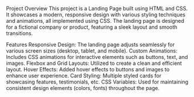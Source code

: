 Project Overview
This project is a Landing Page built using HTML and CSS. It showcases a modern, responsive design with various styling techniques and animations, all implemented using CSS. The landing page is designed for a fictional company or product, featuring a sleek layout and smooth transitions.

Features
Responsive Design: The landing page adjusts seamlessly for various screen sizes (desktop, tablet, and mobile).
Custom Animations: Includes CSS animations for interactive elements such as buttons, text, and images.
Flexbox and Grid Layouts: Utilized to create a clean and efficient layout.
Hover Effects: Added hover effects to buttons and images to enhance user experience.
Card Styling: Multiple styled cards for showcasing features, testimonials, etc.
CSS Variables: Used for maintaining consistent design elements (colors, fonts) throughout the page.
